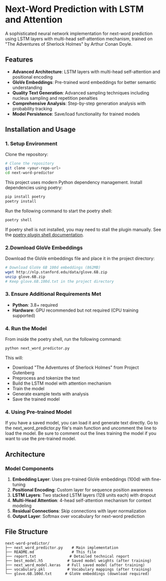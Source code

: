 # Next-Word Prediction with LSTM and Attention

A sophisticated neural network implementation for next-word prediction using LSTM layers with multi-head self-attention mechanism, trained on "The Adventures of Sherlock Holmes" by Arthur Conan Doyle.

## Features

- **Advanced Architecture**: LSTM layers with multi-head self-attention and positional encoding
- **GloVe Embeddings**: Pre-trained word embeddings for better semantic understanding
- **Quality Text Generation**: Advanced sampling techniques including nucleus sampling and repetition penalties
- **Comprehensive Analysis**: Step-by-step generation analysis with probability tracking
- **Model Persistence**: Save/load functionality for trained models

## Installation and Usage
### 1. Setup Environment
Clone the repository:
```bash
# Clone the repository
git clone <your-repo-url>
cd next-word-predictor
```

This project uses modern Python dependency management. Install dependencies using poetry:

```bash
pip install poetry
poetry install
```
Run the following command to start the poetry shell:
```bash
poetry shell
```
If poetry shell is not installed, you may need to stall the plugin manually. See the [poetry plugin shell documentation](https://github.com/python-poetry/poetry-plugin-shell).

### 2.Download GloVe Embeddings

Download the GloVe embeddings file and place it in the project directory:
```bash
# Download GloVe 6B 100d embeddings (862MB)
wget http://nlp.stanford.edu/data/glove.6B.zip
unzip glove.6B.zip
# Keep glove.6B.100d.txt in the project directory
```
### 3. Ensure Additional Requirements Met
- **Python**: 3.8+ required
- **Hardware**: GPU recommended but not required (CPU training supported)

### 4. Run the Model
From inside the poetry shell, run the following command:
```bash
python next_word_predictor.py
```

This will:
- Download "The Adventures of Sherlock Holmes" from Project Gutenberg
- Preprocess and tokenize the text
- Build the LSTM model with attention mechanism
- Train the model
- Generate example texts with analysis
- Save the trained model

### 4. Using Pre-trained Model

If you have a saved model, you can load it and generate text directly. Go to the next_word_predictor.py file's main function and uncomment the line to load the model. Be sure to comment out the lines training the model if you want to use the pre-trained model.

## Architecture

### Model Components

1. **Embedding Layer**: Uses pre-trained GloVe embeddings (100d) with fine-tuning
2. **Positional Encoding**: Custom layer for sequence position awareness
3. **LSTM Layers**: Two stacked LSTM layers (128 units each) with dropout
4. **Multi-Head Attention**: 4-head self-attention mechanism for context modeling
5. **Residual Connections**: Skip connections with layer normalization
6. **Output Layer**: Softmax over vocabulary for next-word prediction

## File Structure
```
next-word-predictor/
├── next_word_predictor.py    # Main implementation
├── README.md                 # This file
├── report.txt               # Detailed technical report
├── best_model.h5           # Saved model weights (after training)
├── next_word_model.keras   # Full saved model (after training)
├── vocabulary.pkl          # Vocabulary mappings (after training)
└── glove.6B.100d.txt      # GloVe embeddings (download required)
```




